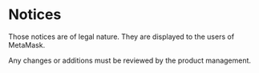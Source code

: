 # Notices

Those notices are of legal nature. They are displayed to the users of MetaMask.

Any changes or additions must be reviewed by the product management.
